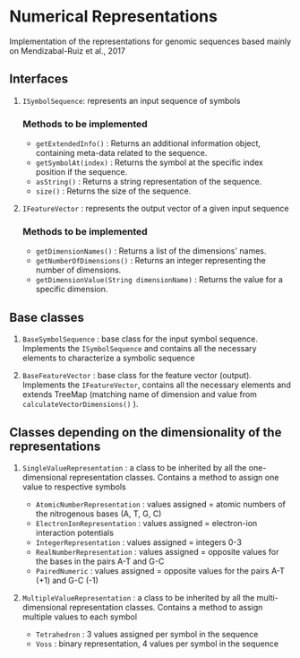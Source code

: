 # Numerical Representations
Implementation of the representations for genomic sequences based mainly on Mendizabal-Ruiz et al., 2017
## Interfaces
1. `ISymbolSequence`: represents an input sequence of symbols
    ### Methods to be implemented
    - `getExtendedInfo()` : Returns an additional information object, containing meta-data related to the sequence.
    - `getSymbolAt(index)` : Returns the symbol at the specific index position if the sequence.
    - `asString()` :  Returns a string representation of the sequence.
    - `size()` : Returns the size of the sequence.
 
 2. `IFeatureVector` : represents the output vector of a given input sequence
    ### Methods to be implemented
    - `getDimensionNames()` : Returns a list of the dimensions' names.
    - `getNumberOfDimensions()` : Returns an integer representing the number of dimensions.
    - `getDimensionValue(String dimensionName)` : Returns the value for a specific dimension.

## Base classes
1. `BaseSymbolSequence` : base class for the input symbol sequence. Implements the `ISymbolSequence` and contains all the necessary elements
to characterize a symbolic sequence

2. `BaseFeatureVector` : base class for the feature vector (output). Implements the `IFeatureVector`, contains all the necessary elements 
and extends TreeMap (matching name of dimension and value from `calculateVectorDimensions()` ).

## Classes depending on the dimensionality of the representations
1. `SingleValueRepresentation` : a class to be inherited by all the one-dimensional representation classes. Contains a method to assign one
value to respective symbols
    - `AtomicNumberRepresentation` : values assigned = atomic numbers of the nitrogenous bases (A, T, G, C)
    - `ElectronIonRepresentation` : values assigned = electron-ion interaction potentials
    - `IntegerRepresentation` : values assigned = integers 0-3
    - `RealNumberRepresentation` : values assigned = opposite values for the bases in the pairs A-T and G-C
    - `PairedNumeric` : values assigned = opposite values for the pairs A-T (+1) and G-C (-1)

2. `MultipleValueRepresentation` : a class to be inherited by all the multi-dimensional representation classes. Contains a method to 
assign multiple values to each symbol
    - `Tetrahedron` : 3 values assigned per symbol in the sequence
    - `Voss` : binary representation, 4 values per symbol in the sequence
